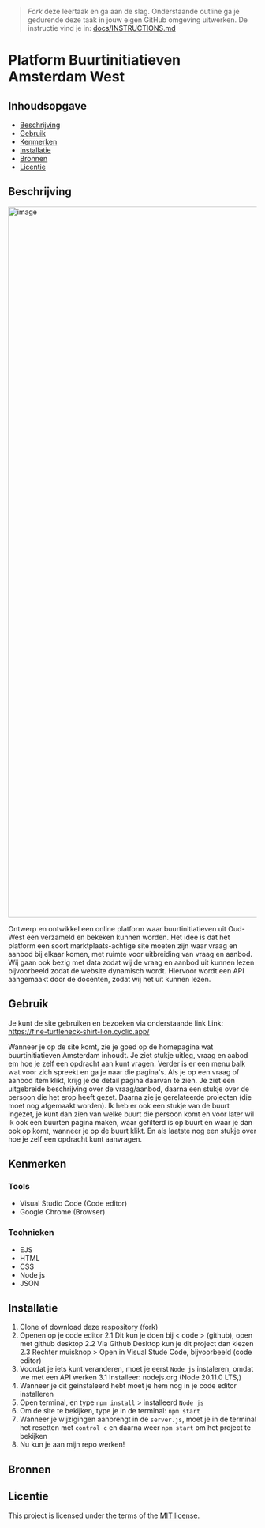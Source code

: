 > _Fork_ deze leertaak en ga aan de slag. Onderstaande outline ga je gedurende deze taak in jouw eigen GitHub omgeving uitwerken. De instructie vind je in: [docs/INSTRUCTIONS.md](docs/INSTRUCTIONS.md)

# Platform Buurtinitiatieven Amsterdam West
<!-- Geef je project een titel en schrijf in één zin wat het is -->

## Inhoudsopgave

  * [Beschrijving](#beschrijving)
  * [Gebruik](#gebruik)
  * [Kenmerken](#kenmerken)
  * [Installatie](#installatie)
  * [Bronnen](#bronnen)
  * [Licentie](#licentie)

## Beschrijving
<!-- In de Beschrijving staat kort beschreven wat voor project het is en wat je hebt gemaakt -->
<!-- Voeg een mooie poster visual toe 📸 -->
<!-- Voeg een link toe naar Github Pages 🌐-->
<img width="1440" alt="image" src="https://github.com/Lmikkers/server-side-rendering-server-side-website/assets/94455811/1daa1213-c5b1-4e3f-a5f7-a116666eab90">

Ontwerp en ontwikkel een online platform waar buurtinitiatieven uit Oud-West een verzameld en bekeken kunnen worden. Het idee is dat het platform een soort marktplaats-achtige site moeten zijn waar vraag en aanbod bij elkaar komen, met ruimte voor uitbreiding van vraag en aanbod. Wij gaan ook bezig met data zodat wij de vraag en aanbod uit kunnen lezen bijvoorbeeld zodat de website dynamisch wordt. Hiervoor wordt een API aangemaakt door de docenten, zodat wij het uit kunnen lezen.

## Gebruik
<!--Bij Gebruik staat hoe je project er uit ziet, hoe het werkt en wat je er mee kan. -->
Je kunt de site gebruiken en bezoeken via onderstaande link
Link: https://fine-turtleneck-shirt-lion.cyclic.app/

Wanneer je op de site komt, zie je goed op de homepagina wat buurtinitiatieven Amsterdam inhoudt. Je ziet stukje uitleg, vraag en aabod em hoe je zelf een opdracht aan kunt vragen. Verder is er een menu balk wat voor zich spreekt en ga je naar die pagina's. Als je op een vraag of aanbod item klikt, krijg je de detail pagina daarvan te zien. Je ziet een uitgebreide beschrijving over de vraag/aanbod, daarna een stukje over de persoon die het erop heeft gezet. Daarna zie je gerelateerde projecten (die moet nog afgemaakt worden). Ik heb er ook een stukje van de buurt ingezet, je kunt dan zien van welke buurt die persoon komt en voor later wil ik ook een buurten pagina maken, waar gefilterd is op buurt en waar je dan ook op komt, wanneer je op de buurt klikt. En als laatste nog een stukje over hoe je zelf een opdracht kunt aanvragen.
## Kenmerken
<!-- Bij Kenmerken staat welke technieken zijn gebruikt en hoe. Wat is de HTML structuur? Wat zijn de belangrijkste dingen in CSS? Wat is er met Javascript gedaan en hoe? Misschien heb je een framwork of library gebruikt? -->
### Tools
- Visual Studio Code (Code editor)
- Google Chrome (Browser)

### Technieken
- EJS
- HTML
- CSS
- Node js
- JSON

## Installatie
<!-- Bij Instalatie staat hoe een andere developer aan jouw repo kan werken -->
1. Clone of download deze respository (fork)
2. Openen op je code editor
   2.1 Dit kun je doen bij < code > (github), open met github desktop
   2.2 Via Github Desktop kun je dit project dan kiezen
   2.3 Rechter muisknop > Open in Visual Stude Code, bijvoorbeeld (code editor)
3. Voordat je iets kunt veranderen, moet je eerst `Node js` instaleren, omdat we met een API werken
 3.1 Installeer: nodejs.org (Node 20.11.0 LTS,)
4. Wanneer je dit geinstaleerd hebt moet je hem nog in je code editor installeren
5. Open terminal, en type `npm install` > installeerd `Node js`
6. Om de site te bekijken, type je in de terminal: `npm start`
7. Wanneer je wijzigingen aanbrengt in de `server.js`, moet je in de terminal het resetten met `control c` en daarna weer `npm start` om het project te bekijken
8. Nu kun je aan mijn repo werken! 

## Bronnen

## Licentie

This project is licensed under the terms of the [MIT license](./LICENSE).
